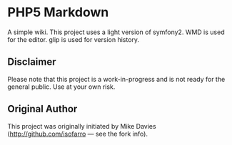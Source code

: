 PHP5 Markdown
=============

A simple wiki. This project uses a light version of symfony2. WMD is used for the editor. glip is used for version history.

Disclaimer
----------

Please note that this project is a work-in-progress and is not ready for the general public. Use at your own risk.

Original Author
---------------
This project was originally initiated by Mike Davies (http://github.com/isofarro — see the fork info).

